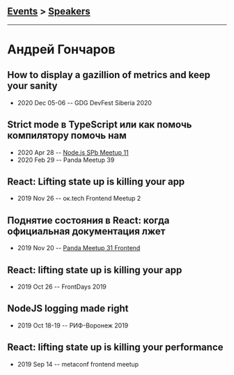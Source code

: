 ## [Events](../README.md) > [Speakers](../speakers.md)
---

# Андрей Гончаров

## How to display a gazillion of metrics and keep your sanity
- 2020 Dec 05-06 -- GDG DevFest Siberia 2020    
## Strict mode в TypeScript или как помочь компилятору помочь нам
- 2020 Apr 28 -- [Node.js SPb Meetup 11](https://www.youtube.com/watch?v=WQpnlpxYhaU)    
- 2020 Feb 29 -- Panda Meetup 39    
## React: Lifting state up is killing your app
- 2019 Nov 26 -- ок.tech Frontend Meetup 2    
## Поднятие состояния в React: когда официальная документация лжет
- 2019 Nov 20 -- [Panda Meetup 31 Frontend](https://www.youtube.com/watch?v=xFQf7ULcaT8)    
## React: lifting state up is killing your app
- 2019 Oct 26 -- FrontDays 2019    
## NodeJS logging made right
- 2019 Oct 18-19 -- РИФ-Воронеж 2019    
## React: lifting state up is killing your performance
- 2019 Sep 14 -- metaconf frontend meetup    
